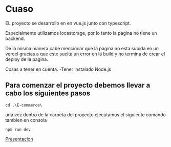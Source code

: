 # Cuaso
EL proyecto se desarrollo en en vue.js junto con typescript.

Especialmente utilizamos locastorage, por lo tanto la pagina no tiene un backend.

De la misma manera cabe mencionar que la pagina no esta subida en un vercel gracias a que este suelta un error en la build y no termina de crear el deploy de la pagina.

Cosas a tener en cuenta.
 -Tener instalado Node.js



## Para comenzar el proyecto debemos llevar a cabo los siguientes pasos
```
cd .\E-commerce\
```
una vez dentro de la carpeta del proyecto ejecutamos el siguiente comando tambien en consola
```
npm run dev
```


[Presentacion](https://www.canva.com/design/DAGWxQcVLdY/R690EVsBM_eksM3WVB0yjQ/edit?utm_content=DAGWxQcVLdY&utm_campaign=designshare&utm_medium=link2&utm_source=sharebutton)



